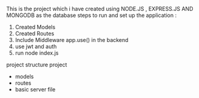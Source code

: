 This is the project which i have created using NODE.JS , EXPRESS.JS AND MONGODB as the database
steps to run and set up the application :

1.  Created Models
2.  Created Routes
3.  Include Middleware app.use() in the backend
4.  use jwt and auth
5.  run node index.js

project structure
project

- models
- routes
- basic server file
